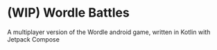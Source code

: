 # (WIP) Wordle Battles
A multiplayer version of the Wordle android game, written in Kotlin with Jetpack Compose

